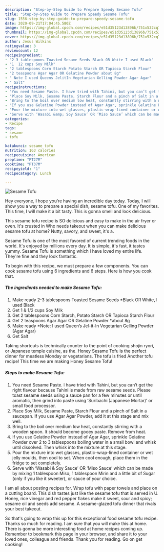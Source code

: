 ```yaml
---
description: "Step-by-Step Guide to Prepare Speedy Sesame Tofu"
title: "Step-by-Step Guide to Prepare Speedy Sesame Tofu"
slug: 1556-step-by-step-guide-to-prepare-speedy-sesame-tofu
date: 2020-09-21T17:04:45.580Z
image: https://img-global.cpcdn.com/recipes/e51d35123d13896b/751x532cq70/sesame-tofu-recipe-main-photo.jpg
thumbnail: https://img-global.cpcdn.com/recipes/e51d35123d13896b/751x532cq70/sesame-tofu-recipe-main-photo.jpg
cover: https://img-global.cpcdn.com/recipes/e51d35123d13896b/751x532cq70/sesame-tofu-recipe-main-photo.jpg
author: Jesus Wilkins
ratingvalue: 3
reviewcount: 12
recipeingredient:
- "2-3 tablespoons Toasted Sesame Seeds Black OR White I used Black"
- "1  12 cups Soy Milk"
- "2 tablespoons Corn Starch Potato Starch OR Tapioca Starch Flour"
- "2 teaspoons Agar Agar OR Gelatine Powder about 8g"
- " Note I used Queens JelitIn Vegetarian Gelling Powder Agar Agar"
- " Salt"
recipeinstructions:
- "You need Sesame Paste. I have tried with Tahini, but you can’t get the right flavour because Tahini is made from raw sesame seeds. Please toast sesame seeds using a sauce pan for a few minutes or until aromatic, then grind into paste using ‘Suribachi (Japanese Mortar)’ or small food processor."
- "Place Soy Milk, Sesame Paste, Starch Flour and a pinch of Salt in a saucepan. If you use Agar Agar Powder, add it at this stage and mix well."
- "Bring to the boil over medium low heat, constantly stirring with a wooden spoon. It should become gooey paste. Remove from heat."
- "If you use Gelatine Powder instead of Agar Agar, sprinkle Gelatine Powder over 2 to 3 tablespoons boiling water in a small bowl and whisk until dissolved. Then whisk into the mixture at this stage."
- "Pour the mixture into wet glasses, plastic-wrap-lined container or wet jelly moulds, then cool to set. When cool enough, place them in the fridge to set completely."
- "Serve with ‘Wasabi &amp; Soy Sauce’ OR ‘Miso Sauce’ which can be made by mixing 1 tablespoon Miso, 1 tablespoon Mirin and a little bit of Sugar (only if you like it sweeter), or sauce of your choice."
categories:
- Recipe
tags:
- sesame
- tofu

katakunci: sesame tofu 
nutrition: 163 calories
recipecuisine: American
preptime: "PT27M"
cooktime: "PT37M"
recipeyield: "1"
recipecategory: Lunch

---
```



![Sesame Tofu](https://img-global.cpcdn.com/recipes/e51d35123d13896b/751x532cq70/sesame-tofu-recipe-main-photo.jpg)

Hey everyone, I hope you're having an incredible day today. Today, I will show you a way to prepare a special dish, sesame tofu. One of my favorites. This time, I will make it a bit tasty. This is gonna smell and look delicious.

This sesame tofu recipe is SO delicious and easy to make in the air fryer or oven. It&#39;s crusted in Who needs takeout when you can make delicious sesame tofu at home? Nutty, savory, and sweet, it&#39;s a.

Sesame Tofu is one of the most favored of current trending foods in the world. It's enjoyed by millions every day. It is simple, it's fast, it tastes yummy. Sesame Tofu is something which I have loved my entire life. They're fine and they look fantastic.


To begin with this recipe, we must prepare a few components. You can cook sesame tofu using 6 ingredients and 6 steps. Here is how you cook that.

<!--inarticleads1-->

##### The ingredients needed to make Sesame Tofu:

1. Make ready 2-3 tablespoons Toasted Sesame Seeds *Black OR White, I used Black
1. Get 1 &amp; 1/2 cups Soy Milk
1. Get 2 tablespoons Corn Starch, Potato Starch OR Tapioca Starch Flour
1. Get 2 teaspoons Agar Agar OR Gelatine Powder *about 8g
1. Make ready  *Note: I used Queen’s Jel-it-In Vegetarian Gelling Powder (Agar Agar)
1. Get  Salt


Taking shortcuts is technically counter to the point of cooking shojin ryori, or Japanese temple cuisine, as the. Honey Sesame Tofu is the perfect dinner for meatless Monday or vegetarians. The tofu is fried Another tofu recipe! This time we are making Honey Sesame Tofu! 

<!--inarticleads2-->

##### Steps to make Sesame Tofu:

1. You need Sesame Paste. I have tried with Tahini, but you can’t get the right flavour because Tahini is made from raw sesame seeds. Please toast sesame seeds using a sauce pan for a few minutes or until aromatic, then grind into paste using ‘Suribachi (Japanese Mortar)’ or small food processor.
1. Place Soy Milk, Sesame Paste, Starch Flour and a pinch of Salt in a saucepan. If you use Agar Agar Powder, add it at this stage and mix well.
1. Bring to the boil over medium low heat, constantly stirring with a wooden spoon. It should become gooey paste. Remove from heat.
1. If you use Gelatine Powder instead of Agar Agar, sprinkle Gelatine Powder over 2 to 3 tablespoons boiling water in a small bowl and whisk until dissolved. Then whisk into the mixture at this stage.
1. Pour the mixture into wet glasses, plastic-wrap-lined container or wet jelly moulds, then cool to set. When cool enough, place them in the fridge to set completely.
1. Serve with ‘Wasabi &amp; Soy Sauce’ OR ‘Miso Sauce’ which can be made by mixing 1 tablespoon Miso, 1 tablespoon Mirin and a little bit of Sugar (only if you like it sweeter), or sauce of your choice.


I am all about posting recipes for. Wrap tofu with paper towels and place on a cutting board. This dish tastes just like the sesame tofu that is served in U. Honey, rice vinegar and red pepper flakes make it sweet, sour and spicy; sesame oil and seeds add sesame. A sesame-glazed tofu dinner that rivals your best takeout. 

So that's going to wrap this up for this exceptional food sesame tofu recipe. Thanks so much for reading. I am sure that you will make this at home. There is gonna be more interesting food at home recipes coming up. Remember to bookmark this page in your browser, and share it to your loved ones, colleague and friends. Thank you for reading. Go on get cooking!
